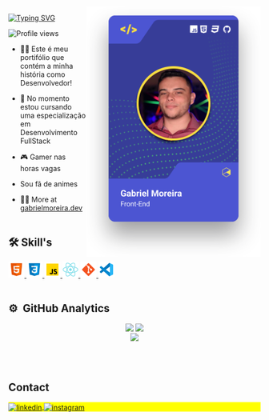 <img align="right" height="500em" src="https://github.com/GabrielMoreiraB/card-gabrielgbm-readme/blob/main/card.svg "/>

[![Typing SVG](https://readme-typing-svg.demolab.com?font=Fira+Code&pause=1000&color=122A99&width=435&lines=Salve+Dev%2C+sou+o+Gabriel+Moreira!+;Seja+bem+vindo+ao+meu+GitHub+%F0%9F%98%8E)](https://git.io/typing-svg)

<p align="left"> <img src="https://komarev.com/ghpvc/?username=gabrielmoreirab&color=yellow" alt="Profile views" /> </p>

- 👩‍💻 Este é meu portifólio que contém a minha história como Desenvolvedor!
- 📘 No momento estou cursando uma especialização em Desenvolvimento FullStack 
- 🎮 Gamer nas horas vagas 
- Sou fã de animes 

- 👨‍💻 More at [gabrielmoreira.dev](https://www.linkedin.com/in/gabriel-moreira-b2189416b/)
<br><br>

## 🛠 Skill's

<a href="https://developer.mozilla.org/pt-BR/docs/Web/HTML" target="_blank" rel="noreferrer">
<img src="./images/html-5.svg" width="32" height="32" />
</a>
<a href="https://developer.mozilla.org/pt-BR/docs/Web/CSS" target="_blank" rel="noreferrer">
<img src="./images/css3.svg" width="32" height="32" />
</a>
<a href="https://www.javascript.com" target="_blank" rel="noreferrer">
<img src="./images/javascript.svg" width="32" height="32" />
</a>
<a href="https://pt-br.reactjs.org" target="_blank" rel="noreferrer">
<img src="./images/react.svg" width="32" height="32" />
</a>
<a href="https://git-scm.com" target="_blank" rel="noreferrer">
<img src="./images/git.svg" width="32" height="32" />
</a>

<a href="https://code.visualstudio.com" target="_blank" rel="noreferrer">
<img src="./images/vs-code.svg" width="32" height="32" />
</a>
<br><br>

## ⚙️ &nbsp;GitHub Analytics

<div align="center">
  <img height="180em" src="https://github-readme-stats.vercel.app/api?username=gabrielmoreirab&show_icons=true&theme=dracula&include_all_commits=true&count_private=true"/>
  <img height="180em" src="https://github-readme-stats.vercel.app/api/top-langs/?username=gabrielmoreirab&layout=compact&langs_count=7&theme=dracula"/>
</div>

<div align='center'>
<img src="https://github-readme-streak-stats.herokuapp.com/?user=gabrielmoreirab&stroke=2ea043&background=171717&ring=3382ed&fire=3382ed&currStreakNum=0bd967&currStreakLabel=3382ed&sideNums=0bd967&sideLabels=3382ed&dates=0bd967&hide_border=true" /></a>
</div>


<br><br>

## Contact

<p align="left" style="background:yellow">
<a href="https://www.linkedin.com/in/gabriel-moreira-b2189416b/" target="_blank">
  <img align="center" src="https://img.shields.io/badge/-gabrielmoreirab-05122A?style=flat&logo=linkedin" alt="linkedin"/>
</a>
<a href="https://www.instagram.com/gabrielmbarbosa/" target="_blank">
 <img align="center" src="https://img.shields.io/badge/-gabrielmoreirab-05122A?style=flat&logo=instagram" alt="instagram"/>
</a>
</p>

